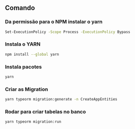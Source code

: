 ## Comando

### Da permissão para o NPM instalar o yarn
```bash
Set-ExecutionPolicy -Scope Process -ExecutionPolicy Bypass
```
### Instala o YARN
```bash
npm install --global yarn
```
### Instala pacotes
```bash
yarn
```
### Criar as Migration
```bash
yarn typeorm migration:generate -n CreateAppEntities
```

### Rodar para criar tabelas no banco
```bash
yarn typeorm migration:run
```